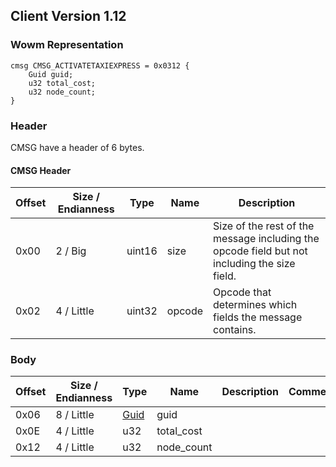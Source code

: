 ## Client Version 1.12

### Wowm Representation
```rust,ignore
cmsg CMSG_ACTIVATETAXIEXPRESS = 0x0312 {
    Guid guid;
    u32 total_cost;
    u32 node_count;
}
```
### Header
CMSG have a header of 6 bytes.

#### CMSG Header
| Offset | Size / Endianness | Type   | Name   | Description |
| ------ | ----------------- | ------ | ------ | ----------- |
| 0x00   | 2 / Big           | uint16 | size   | Size of the rest of the message including the opcode field but not including the size field.|
| 0x02   | 4 / Little        | uint32 | opcode | Opcode that determines which fields the message contains.|

### Body

| Offset | Size / Endianness | Type | Name | Description | Comment |
| ------ | ----------------- | ---- | ---- | ----------- | ------- |
| 0x06 | 8 / Little | [Guid](../spec/packed-guid.md) | guid |  |  |
| 0x0E | 4 / Little | u32 | total_cost |  |  |
| 0x12 | 4 / Little | u32 | node_count |  |  |

